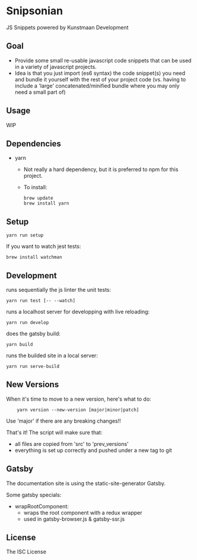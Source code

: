 # Snipsonian

JS Snippets powered by Kunstmaan Development


## Goal

* Provide some small re-usable javascript code snippets that can be used in a variety of javascript projects.
* Idea is that you just import (es6 syntax) the code snippet(s) you need and bundle it yourself with the rest of your project code (vs. having to include a 'large' concatenated/minified bundle where you may only need a small part of)

## Usage

WIP

## Dependencies

* yarn
    * Not really a hard dependency, but it is preferred to npm for this project.
    * To install:
          
          brew update
          brew install yarn

## Setup

    yarn run setup

If you want to watch jest tests:

    brew install watchman

## Development

runs sequentially the js linter the unit tests:

    yarn run test [-- --watch]
    
runs a localhost server for developping with live reloading:

    yarn run develop
    
does the gatsby build:

    yarn build
    
runs the builded site in a local server:
    
    yarn run serve-build
    
## New Versions

When it's time to move to a new version, here's what to do: 

        yarn version --new-version [major|minor|patch]

Use 'major' if there are any breaking changes!! 

That's it! The script will make sure that:
* all files are copied from 'src' to 'prev_versions'
* everything is set up correctly and pushed under a new tag to git

## Gatsby

The documentation site is using the static-site-generator Gatsby.

Some gatsby specials:
* wrapRootComponent:
    * wraps the root component with a redux wrapper
    * used in gatsby-browser.js & gatsby-ssr.js

## License

The ISC License